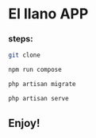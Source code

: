 # El llano APP

### steps:
```bash
git clone 
```

```bash
npm run compose
```

```bash
php artisan migrate
```

```bash
php artisan serve
```

## Enjoy!
